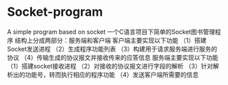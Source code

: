 # Socket-program
A simple program based on socket
一个C语言项目下简单的Socket图书管理程序
结构上分成两部分：服务端和客户端
客户端主要实现以下功能
（1）搭建Socket发送进程
（2）生成程序功能列表
（3）构建用于请求服务端进行服务的协议
（4）传输生成的协议报文并接收传来的应答信息
服务端主要实现以下功能
（1）搭建socket接收进程
（2）对接收的协议报文进行字段的解析
（3）针对解析出的功能号，转而执行相应的程序功能
（4）发送客户端所需要的信息
